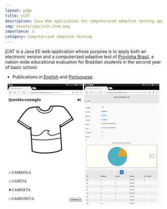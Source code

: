 ```yaml
---
layout: page
title: jCAT
description: Java Web application for computerized adaptive testing application in tablets
img: assets/img/jcat-item.png
importance: 3
category: computerized adaptive testing
---
```


jCAT is a Java EE web application whose purpose is to apply both an electronic version and a computerized adaptive test of [Provinha Brasil](http://provinhabrasil.inep.gov.br/provinhabrasil/), a nation-wide educational evaluation for Brazilian students in the second year of basic school.

- Publications in [English](https://www.researchgate.net/publication/326803834_How_to_build_a_Computerized_Adaptive_Test_with_free_software_and_pedagogical_relevance) and [Portuguese](https://www.researchgate.net/publication/327704465_Teste_Adaptativo_Informatizado_Como_Recurso_Tecnologico_para_Alfabetizacao_Inicial).

<center>
<img src="/assets/img/jcat-item.png" width="48%"/> <img src="/assets/img/jcat-relatorio.png" width="48%"/>
</center>
